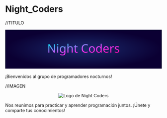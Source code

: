 # Night_Coders

//TITULO 
<p align="center">
  <img src="titulo_olas_diagonal.svg" alt="Night Coders">
</p>

¡Bienvenidos al grupo de programadores nocturnos!

//IMAGEN 
<p align="center">
  <img src="https://github.com/user-attachments/assets/aff0a7a1-c2c6-481b-ac1c-b55b5805d7f8" alt="Logo de Night Coders" width="600">
</p>



Nos reunimos para practicar y aprender programación juntos. ¡Únete y comparte tus conocimientos!
